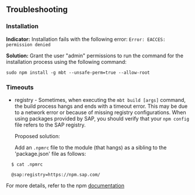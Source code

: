 ## Troubleshooting

### Installation

**Indicator:**
Installation fails with the following error:
```Error: EACCES: permission denied```
 
**Solution:**
Grant  the user "admin" permissions to run the command for the installation process using the following command:

```sudo npm install -g mbt --unsafe-perm=true --allow-root```


### Timeouts

 - registry - Sometimes, when executing the `mbt build [args]` command, the build process hangs and ends with a timeout error. 
   This may be due to a network error or because of missing registry configurations. 
   When using packages provided by SAP, you should verify that your `npm config` file refers to the SAP registry. 
   
   Proposed solution: 
   
   Add an `.npmrc` file to the module (that hangs) as a sibling to the 'package.json' file as follows:
  
```
  $ cat .npmrc

  @sap:registry=https://npm.sap.com/

```

 For more details, refer to the npm [documentation](https://docs.npmjs.com/files/npmrc)
  

   





